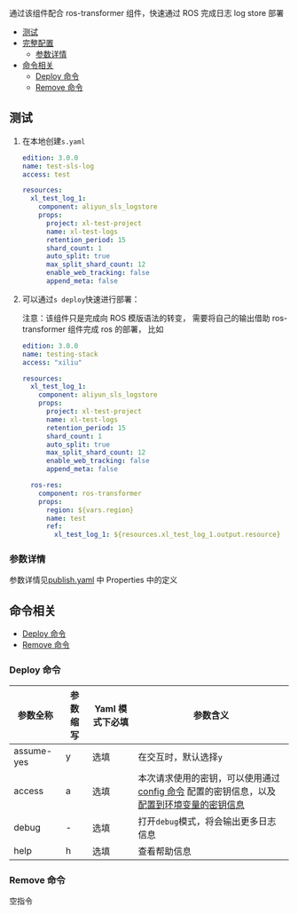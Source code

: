通过该组件配合 ros-transformer 组件，快速通过 ROS 完成日志 log store 部署

- [测试](#测试)
- [完整配置](#完整配置)
  - [参数详情](#参数详情)
- [命令相关](#命令相关)
  - [Deploy 命令](#Deploy命令)
  - [Remove 命令](#Remove命令)

## 测试

1. 在本地创建`s.yaml`

    ```yaml
    edition: 3.0.0 
    name: test-sls-log
    access: test 

    resources:
      xl_test_log_1: 
        component: aliyun_sls_logstore
        props:
          project: xl-test-project
          name: xl-test-logs
          retention_period: 15
          shard_count: 1
          auto_split: true
          max_split_shard_count: 12
          enable_web_tracking: false
          append_meta: false
    ```

2. 可以通过`s deploy`快速进行部署：

    注意：该组件只是完成向 ROS 模版语法的转变， 需要将自己的输出借助 ros-transformer 组件完成 ros 的部署， 比如

    ```yaml
    edition: 3.0.0
    name: testing-stack
    access: "xiliu"

    resources:
      xl_test_log_1: 
        component: aliyun_sls_logstore
        props:
          project: xl-test-project
          name: xl-test-logs
          retention_period: 15
          shard_count: 1
          auto_split: true
          max_split_shard_count: 12
          enable_web_tracking: false
          append_meta: false

      ros-res:
        component: ros-transformer
        props:
          region: ${vars.region}
          name: test
          ref:
            xl_test_log_1: ${resources.xl_test_log_1.output.resource}
    ```

### 参数详情

参数详情见[publish.yaml](publish.yaml) 中 Properties 中的定义

## 命令相关

- [Deploy 命令](#Deploy命令)
- [Remove 命令](#Remove命令)

### Deploy 命令


| 参数全称  |  参数缩写  | Yaml 模式下必填 | 参数含义|                                 
|-------|---------------------|---------------------|---------------------|
| assume-yes | y        | 选填            | 在交互时，默认选择`y`|
| access     | a        | 选填            | 本次请求使用的密钥，可以使用通过[config 命令](https://github.com/Serverless-Devs/Serverless-Devs/tree/master/docs/zh/command/config.md#config-add-命令) 配置的密钥信息，以及[配置到环境变量的密钥信息](https://github.com/Serverless-Devs/Serverless-Devs/tree/master/docs/zh/command/config.md#通过环境变量配置密钥信息) |
| debug      | -        | 选填            | 打开`debug`模式，将会输出更多日志信息|
| help       | h        | 选填            | 查看帮助信息|

### Remove 命令

空指令
